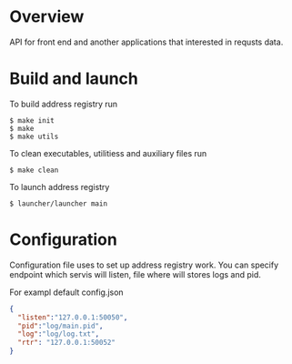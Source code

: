 # Overview #

API for front end and another applications that interested in requsts data.

# Build and launch #

To build address registry run
```
$ make init
$ make
$ make utils
```

To clean executables, utilitiess and auxiliary files run
```
$ make clean
```

To launch address registry
```
$ launcher/launcher main
```

# Configuration #

Configuration file uses to set up address registry work. You can specify endpoint which servis will listen, file where
will stores logs and pid.

For exampl default config.json
```json
{
  "listen":"127.0.0.1:50050",
  "pid":"log/main.pid",
  "log":"log/log.txt",
  "rtr": "127.0.0.1:50052"
}
```
